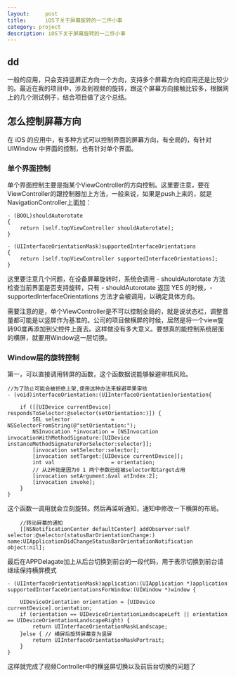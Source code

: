 ```yaml
---
layout:     post
title:      iOS下关于屏幕旋转的一二件小事
category: project
description: iOS下关于屏幕旋转的一二件小事
---
```



## dd

一般的应用，只会支持竖屏正方向一个方向，支持多个屏幕方向的应用还是比较少的。最近在我的项目中，涉及到视频的旋转，跟这个屏幕方向接触比较多，根据网上的几个测试例子，结合项目做了这个总结。

## 怎么控制屏幕方向
在 iOS 的应用中，有多种方式可以控制界面的屏幕方向，有全局的，有针对 UIWindow 中界面的控制，也有针对单个界面。

### 单个界面控制
单个界面控制主要是指某个ViewController的方向控制。这里要注意，要在ViewController的跟控制器加上方法，一般来说，如果是push上来的，就是NavigationController上面加：

```
- (BOOL)shouldAutorotate
{
    return [self.topViewController shouldAutorotate];
}

- (UIInterfaceOrientationMask)supportedInterfaceOrientations
{
    return [self.topViewController supportedInterfaceOrientations];
}
```

这里要注意几个问题，在设备屏幕旋转时，系统会调用 - shouldAutorotate 方法检查当前界面是否支持旋转，只有 - shouldAutorotate 返回 YES 的时候，- supportedInterfaceOrientations 方法才会被调用，以确定具体方向。

需要注意的是，单个ViewController是不可以控制全局的，就是说状态栏，调整音量都可能是以竖屏作为基准的。公司的项目做横屏的时候，居然是将一个view旋转90度再添加到父控件上面去。这样做没有多大意义。要想真的能控制系统层面的横屏，就要用Window这一层切换。

### Window层的旋转控制
第一，可以直接调用转屏的函数，这个函数据说能够躲避审核风险。

```
//为了防止可能会被拒绝上架,使用这种办法来躲避苹果审核
- (void)interfaceOrientation:(UIInterfaceOrientation)orientation{
    
    if ([[UIDevice currentDevice] respondsToSelector:@selector(setOrientation:)]) {
        SEL selector             = NSSelectorFromString(@"setOrientation:");
        NSInvocation *invocation = [NSInvocation invocationWithMethodSignature:[UIDevice instanceMethodSignatureForSelector:selector]];
        [invocation setSelector:selector];
        [invocation setTarget:[UIDevice currentDevice]];
        int val                  = orientation;
        // 从2开始是因为0 1 两个参数已经被selector和target占用
        [invocation setArgument:&val atIndex:2];
        [invocation invoke];
    }
}

```
这个函数一调用就会立刻旋转。然后再监听通知，通知中修改一下横屏的布局。

```
    //转动屏幕的通知
    [[NSNotificationCenter defaultCenter] addObserver:self selector:@selector(statusBarOrientationChange:) name:UIApplicationDidChangeStatusBarOrientationNotification object:nil];
```

最后在APPDelagate加上从后台切换到前台的一段代码，用于表示切换到前台请继续保持横屏模式

```
- (UIInterfaceOrientationMask)application:(UIApplication *)application supportedInterfaceOrientationsForWindow:(UIWindow *)window {
    
    UIDeviceOrientation orientation = [UIDevice currentDevice].orientation;
    if (orientation == UIDeviceOrientationLandscapeLeft || orientation == UIDeviceOrientationLandscapeRight) {
        return UIInterfaceOrientationMaskLandscape;
    }else { // 横屏后旋转屏幕变为竖屏
        return UIInterfaceOrientationMaskPortrait;
    }
}
```

这样就完成了视频Controller中的横竖屏切换以及前后台切换的问题了